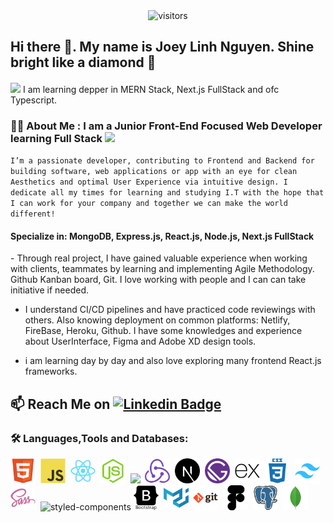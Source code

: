 <!--   my-icons -->
<div align="center">    
<img src="https://visitor-badge.laobi.icu/badge?page_id=linh-nguyenkhanh.linh-nguyenkhanh" alt="visitors"/>   
</div>

## Hi there 👋. My name is Joey Linh Nguyen. Shine bright like a diamond 💎

#### <div>
  <a href="https://github.com/linh-nguyenkhanh"><img src="https://img.shields.io/badge/status-updating-brightgreen.svg"></a> I am learning depper in MERN Stack, Next.js FullStack and ofc Typescript.
</div>

### :woman_technologist: About Me : I am a Junior Front-End Focused Web Developer learning Full Stack <img src="https://media.giphy.com/media/VKyHXHb7EsFuY98BJD/giphy.gif" width="30">  
  
``I’m a passionate developer, contributing to Frontend and Backend for building software, web applications or app with an eye for clean Aesthetics and optimal User Experience via intuitive design. I dedicate all my times for learning and studying I.T with the hope that I can work for your company and together we can make the world different!``

#### Specialize in: MongoDB, Express.js, React.js, Node.js, Next.js FullStack
<div>
  - Through real project, I have gained valuable experience when working with clients, teammates by learning and implementing Agile Methodology. Github Kanban board, Git. I love working with people and I can can take initiative if needed. 

 - I understand CI/CD pipelines and have practiced code reviewings with others. Also knowing deployment on common platforms: Netlify, FireBase, Heroku, Github. I have some knowledges and experience about UserInterface, Figma and Adobe XD design tools.

- i am learning day by day and also love exploring many frontend React.js frameworks.</div>

:mailbox: Reach Me on [![Linkedin Badge](https://img.shields.io/badge/-LinhNguyenKhanh-blue?style=flat&logo=Linkedin&logoColor=white)](https://www.linkedin.com/in/linhh-nguyen22/)
---

### :hammer_and_wrench: Languages,Tools and Databases:
<div align="start">
  <img src="https://github.com/devicons/devicon/blob/master/icons/html5/html5-original.svg" title="HTML5" alt="HTML" width="40" height="40"/>&nbsp;
  <img src="https://github.com/devicons/devicon/blob/master/icons/javascript/javascript-original.svg" title="JavaScript" alt="JavaScript" width="40" height="40"/>&nbsp;
<img src="https://github.com/devicons/devicon/blob/master/icons/react/react-original.svg" title="React" alt="React" width="40" height="40"/>&nbsp;
  <img src="https://github.com/devicons/devicon/blob/master/icons/nodejs/nodejs-original.svg" title="NodeJS" alt="NodeJS" width="40" height="40"/>&nbsp;
<img src="https://camo.githubusercontent.com/645ffc54d978bfa0348f2cdd779458e74772bfb88e23d0dd067cba0135a21197/68747470733a2f2f696d672e736869656c64732e696f2f62616467652f72656163742532307a757374616e642d2532333230323332612e7376673f7374796c653d666f722d7468652d6261646765266c6f676f3d7265616374266c6f676f436f6c6f723d253233363144414642"/>&nbsp;
    <img src="https://github.com/devicons/devicon/blob/master/icons/redux/redux-original.svg" title="NodeJS" alt="NodeJS" width="40" height="40"/>&nbsp;
    <img src="https://github.com/devicons/devicon/blob/master/icons/nextjs/nextjs-original.svg" title="NextJS" alt="NextJS" width="40" height="40"/>&nbsp;
     <img src="https://github.com/devicons/devicon/blob/master/icons/gatsby/gatsby-original.svg" title="gatsbyJS" alt="gatsbyJS" width="40" height="40"/>&nbsp;
   <img alt="styled-components" src="https://github.com/devicons/devicon/blob/master/icons/express/express-original.svg" width="40" alt="style-component"/>&nbsp;
  <img src="https://github.com/devicons/devicon/blob/master/icons/css3/css3-plain-wordmark.svg"  title="CSS3" alt="CSS" width="40" height="40"/>&nbsp;
  <img src="https://github.com/devicons/devicon/blob/master/icons/tailwindcss/tailwindcss-plain.svg" title="Tailwindcss" **alt="Tailwindcss" width="40" height="40"/>
 <img src="https://github.com/devicons/devicon/blob/master/icons/sass/sass-original.svg" title="sass" alt="sass" width="40" height="40">&nbsp;
 <img alt="styled-components" src="https://raw.githubusercontent.com/styled-components/brand/master/styled-components.png" width="40" alt="style-component"/>
  <img src="https://github.com/devicons/devicon/blob/master/icons/bootstrap/bootstrap-plain-wordmark.svg" title="bootstrap" alt="bootstrap " width="40" height="40"/>&nbsp;
  <img src="https://github.com/devicons/devicon/blob/master/icons/materialui/materialui-original.svg" title="Material UI" alt="Material UI" width="40" height="40"/>&nbsp;
<img src="https://github.com/devicons/devicon/blob/master/icons/git/git-original-wordmark.svg" title="Git" **alt="Git" width="40" height="40"/>&nbsp;
<img src="https://github.com/devicons/devicon/blob/master/icons/figma/figma-plain.svg" title="figma" **alt="figma" width="40" height="40"/>&nbsp;
<img src="https://github.com/devicons/devicon/blob/master/icons/postgresql/postgresql-original.svg" title="psql" alt="psql" width="40" height="40">&nbsp;
<img src="https://github.com/devicons/devicon/blob/master/icons/mongodb/mongodb-original.svg" title="mongodb" alt="mongodb" width="40" height="40">&nbsp;

</div>


